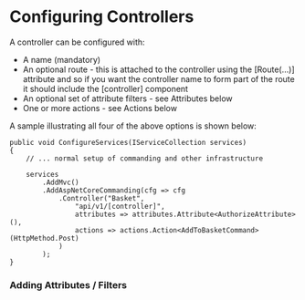 # Configuring Controllers

A controller can be configured with:

* A name (mandatory)
* An optional route - this is attached to the controller using the [Route(...)] attribute and so if you want the controller name to form part of the route it should include the [controller] component
* An optional set of attribute filters - see Attributes below
* One or more actions - see Actions below

A sample illustrating all four of the above options is shown below:

    public void ConfigureServices(IServiceCollection services)
    {
        // ... normal setup of commanding and other infrastructure

        services
            .AddMvc()
            .AddAspNetCoreCommanding(cfg => cfg
                .Controller("Basket",
                    "api/v1/[controller]",
                    attributes => attributes.Attribute<AuthorizeAttribute>(),
                    actions => actions.Action<AddToBasketCommand>(HttpMethod.Post)
                )
            );
    }

### Adding Attributes / Filters
